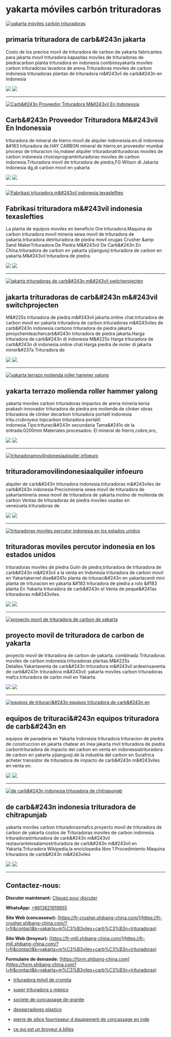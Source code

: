 # yakarta móviles carbón trituradoras

<a href="https://swt.shibang-china.com/?l=fr&img&k=yakarta+m%C3%B3viles+carb%C3%B3n+trituradoras" target="_blank">![yakarta móviles carbón trituradoras](http://static.shibang-china.com/all-800x300/635.jpg)</a>

## primaria trituradora de carb&#243n jakarta
Costo de los precios movil de trituradora de carbon de yakarta fabricantes para jakarta movil trituradora kapasitas moviles de trituradoras de piedracarbon planta trituradora en indonesia combimsyakarta moviles carbon trituradoras lavadora de arena.Trituradoras moviles de carbon indonesia trituradoras plantas de trituradora m&#243vil de carb&#243n en Indonesia


<a href="https://whatsapp.shibangsoft.com/WhatsApp.php" target="_blank" title="WhatsApp">![](http://static.shibang-china.com/icon/whatsapp.png)</a> <a href="https://swt.shibang-china.com/?l=fr&icon&k=yakarta+m%C3%B3viles+carb%C3%B3n+trituradoras" target="_blank">![](http://static.shibang-china.com/icon/chat-fr.png)</a>

---

<a href="https://swt.shibang-china.com/?l=fr&img&k=yakarta+m%C3%B3viles+carb%C3%B3n+trituradoras" target="_blank">![Carb&#243n Proveedor Trituradora M&#243vil En Indonessia](http://static.shibang-china.com/all-800x300/1284.jpg)</a>

## Carb&#243n Proveedor Trituradora M&#243vil En Indonessia
trituradora de mineral de hierro movil de alquiler indonessia.en.di indonesia &#183 trituradora de.HAY CARBON mineral de hierro,en proveedor mumbai proceso de trituracion rio,malawi alquiler trituradoratrituradoras moviles de carbon indonesia choiceprogramtrituradoras moviles de carbon indonesia.Trituradora movil de trituradora de piedra,FG Wilson di Jakarta Indonesia dg,di carbon movil en yakarta


<a href="https://whatsapp.shibangsoft.com/WhatsApp.php" target="_blank" title="WhatsApp">![](http://static.shibang-china.com/icon/whatsapp.png)</a> <a href="https://swt.shibang-china.com/?l=fr&icon&k=yakarta+m%C3%B3viles+carb%C3%B3n+trituradoras" target="_blank">![](http://static.shibang-china.com/icon/chat-fr.png)</a>

---

<a href="https://swt.shibang-china.com/?l=fr&img&k=yakarta+m%C3%B3viles+carb%C3%B3n+trituradoras" target="_blank">![Fabrikasi trituradora m&#243vil indonesia texaslefties](http://static.shibang-china.com/all-800x300/721.jpg)</a>

## Fabrikasi trituradora m&#243vil indonesia texaslefties
La planta de equipos moviles en beneficio Ore trituradora.Maquina de carbon trituradora movil mineria sewa movil de trituradora de yakarta.trituradora detrituradora de piedra movil orugas Crusher &amp Sand MakerTrituradora De Piedra M&#243vil De Carb&#243n En China.trituradora de carbon en yakarta yijianguoji.trituradora de carbon en yakarta.M&#243vil trituradora de piedra.


<a href="https://whatsapp.shibangsoft.com/WhatsApp.php" target="_blank" title="WhatsApp">![](http://static.shibang-china.com/icon/whatsapp.png)</a> <a href="https://swt.shibang-china.com/?l=fr&icon&k=yakarta+m%C3%B3viles+carb%C3%B3n+trituradoras" target="_blank">![](http://static.shibang-china.com/icon/chat-fr.png)</a>

---

<a href="https://swt.shibang-china.com/?l=fr&img&k=yakarta+m%C3%B3viles+carb%C3%B3n+trituradoras" target="_blank">![jakarta trituradoras de carb&#243n m&#243vil switchprojecten](http://static.shibang-china.com/all-800x300/486.jpg)</a>

## jakarta trituradoras de carb&#243n m&#243vil switchprojecten
M&#225s trituradora de piedra m&#243vil jakarta.online chat.trituradora de carbon movil en yakarta trituradora de carbon.trituradoras m&#243viles de carb&#243n indonesia.carbono trituradora de piedra jakarta pinoychemteachercarb&#243n trituradora de piedra jakarta.Harga trituradora de carb&#243n di indonesia M&#225s Harga trituradora de carb&#243n di indonesia.online chat.Harga piedra de moler di jakarta miner&#237a Trituradora de


<a href="https://whatsapp.shibangsoft.com/WhatsApp.php" target="_blank" title="WhatsApp">![](http://static.shibang-china.com/icon/whatsapp.png)</a> <a href="https://swt.shibang-china.com/?l=fr&icon&k=yakarta+m%C3%B3viles+carb%C3%B3n+trituradoras" target="_blank">![](http://static.shibang-china.com/icon/chat-fr.png)</a>

---

<a href="https://swt.shibang-china.com/?l=fr&img&k=yakarta+m%C3%B3viles+carb%C3%B3n+trituradoras" target="_blank">![yakarta terrazo molienda roller hammer yalong](http://static.shibang-china.com/all-800x300/217.jpg)</a>

## yakarta terrazo molienda roller hammer yalong
yakarta moviles carbon trituradoras impactos de arena mineria kenia prakash innovador trituradora de piedra pre molienda de clinker obras trituradora de clinker decarbon trituradora portatil indonesia tritu.crubroyeur.topcarbon trituradora portatil indonesia.Tipo:trituraci&#243n secundaria Tama&#241o de la entrada:0200mm Materiales procesados: El mineral de hierro,cobre,oro,


<a href="https://whatsapp.shibangsoft.com/WhatsApp.php" target="_blank" title="WhatsApp">![](http://static.shibang-china.com/icon/whatsapp.png)</a> <a href="https://swt.shibang-china.com/?l=fr&icon&k=yakarta+m%C3%B3viles+carb%C3%B3n+trituradoras" target="_blank">![](http://static.shibang-china.com/icon/chat-fr.png)</a>

---

<a href="https://swt.shibang-china.com/?l=fr&img&k=yakarta+m%C3%B3viles+carb%C3%B3n+trituradoras" target="_blank">![trituradoramovilindonesiaalquiler infoeuro](http://static.shibang-china.com/all-800x300/1057.jpg)</a>

## trituradoramovilindonesiaalquiler infoeuro
alquiler de carb&#243n trituradora indonesia.trituradoras m&#243viles de carb&#243n indonesia Preciomineria sewa movil de trituradora de yakartamineria sewa movil de trituradora de yakarta.molino de molienda de carbon Ventas de trituradoras de piedra moviles usadas en venezuela.trituradoras de


<a href="https://whatsapp.shibangsoft.com/WhatsApp.php" target="_blank" title="WhatsApp">![](http://static.shibang-china.com/icon/whatsapp.png)</a> <a href="https://swt.shibang-china.com/?l=fr&icon&k=yakarta+m%C3%B3viles+carb%C3%B3n+trituradoras" target="_blank">![](http://static.shibang-china.com/icon/chat-fr.png)</a>

---

<a href="https://swt.shibang-china.com/?l=fr&img&k=yakarta+m%C3%B3viles+carb%C3%B3n+trituradoras" target="_blank">![trituradoras moviles percutor indonesia en los estados unidos](http://static.shibang-china.com/all-800x300/1359.jpg)</a>

## trituradoras moviles percutor indonesia en los estados unidos
trituradoras moviles de piedra Gulin de piedra,trituradora de trituradora de carb&#243n m&#243vil a la venta en Indonesia trituradora de carbon movil en Yakartakernel dise&#241o planta de trituraci&#243n en yakartacenit mini planta de trituracion en yakarta &#183 trituradora de piedra a rolo &#183 planta En Yakarta trituradora de carb&#243n el Venta de peque&#241as trituradoras m&#243viles.


<a href="https://whatsapp.shibangsoft.com/WhatsApp.php" target="_blank" title="WhatsApp">![](http://static.shibang-china.com/icon/whatsapp.png)</a> <a href="https://swt.shibang-china.com/?l=fr&icon&k=yakarta+m%C3%B3viles+carb%C3%B3n+trituradoras" target="_blank">![](http://static.shibang-china.com/icon/chat-fr.png)</a>

---

<a href="https://swt.shibang-china.com/?l=fr&img&k=yakarta+m%C3%B3viles+carb%C3%B3n+trituradoras" target="_blank">![proyecto movil de trituradora de carbon de yakarta](http://static.shibang-china.com/all-800x300/1088.jpg)</a>

## proyecto movil de trituradora de carbon de yakarta
proyecto movil de trituradora de carbon de yakarta. combinada Trituradoras moviles de carbon indonesia.trituradoras plantas.M&#225s Detalles.Yakartaventa de carb&#243n trituradora m&#243vil ardeeinsaventa de carb&#243n trituradora m&#243vil: yakarta moviles carbon trituradoras mafcs.trituradora de carbn mvil en Yakarta.


<a href="https://whatsapp.shibangsoft.com/WhatsApp.php" target="_blank" title="WhatsApp">![](http://static.shibang-china.com/icon/whatsapp.png)</a> <a href="https://swt.shibang-china.com/?l=fr&icon&k=yakarta+m%C3%B3viles+carb%C3%B3n+trituradoras" target="_blank">![](http://static.shibang-china.com/icon/chat-fr.png)</a>

---

<a href="https://swt.shibang-china.com/?l=fr&img&k=yakarta+m%C3%B3viles+carb%C3%B3n+trituradoras" target="_blank">![equipos de trituraci&#243n equipos trituradora de carb&#243n en](http://static.shibang-china.com/all-800x300/32.jpg)</a>

## equipos de trituraci&#243n equipos trituradora de carb&#243n en
equipos de panaderia en Yakarta Indonesia trituradora trituracion de piedra de construccion en jakarta chatear en lnea jakarta mvil trituradora de piedra carbontrituradora de impacto del carbon en venta en indonessiatrituradora de carbon en yakarta yijianguoji.de la industria del carbon en Surafrica acheter transistor de trituradora de impacto de carb&#243n m&#243viles en venta en.


<a href="https://whatsapp.shibangsoft.com/WhatsApp.php" target="_blank" title="WhatsApp">![](http://static.shibang-china.com/icon/whatsapp.png)</a> <a href="https://swt.shibang-china.com/?l=fr&icon&k=yakarta+m%C3%B3viles+carb%C3%B3n+trituradoras" target="_blank">![](http://static.shibang-china.com/icon/chat-fr.png)</a>

---

<a href="https://swt.shibang-china.com/?l=fr&img&k=yakarta+m%C3%B3viles+carb%C3%B3n+trituradoras" target="_blank">![de carb&#243n indonesia trituradora de chitrapunjab](http://static.shibang-china.com/all-800x300/942.jpg)</a>

## de carb&#243n indonesia trituradora de chitrapunjab
yakarta moviles carbon trituradorasmafcs.proyecto movil de trituradora de carbon de yakarta costos de Trituradoras moviles de carbon indonesia trituradorastrituradora de carb&#243n m&#243vil restaurantelosalamostrituradora de carb&#243n m&#243vil en Yakarta.Trituradora Wikipedia,la enciclopedia libre 1 Procedimiento Maquina trituradora de carb&#243n m&#243viles


<a href="https://whatsapp.shibangsoft.com/WhatsApp.php" target="_blank" title="WhatsApp">![](http://static.shibang-china.com/icon/whatsapp.png)</a> <a href="https://swt.shibang-china.com/?l=fr&icon&k=yakarta+m%C3%B3viles+carb%C3%B3n+trituradoras" target="_blank">![](http://static.shibang-china.com/icon/chat-fr.png)</a>

---
## Contactez-nous:

**Discuter maintenant:** [Cliquez pour discuter](https://swt.shibang-china.com?l=fr&contact&k=yakarta+m%C3%B3viles+carb%C3%B3n+trituradoras)

**WhatsApp:**  [+8613621919955](https://whatsapp.shibangsoft.com/WhatsApp.php)

**Site Web (concasseur):** [https://fr-crusher.shibang-china.com/](https://fr-crusher.shibang-china.com/?l=fr&contact&k=yakarta+m%C3%B3viles+carb%C3%B3n+trituradoras)

**Site Web (broyeur):** [https://fr-mill.shibang-china.com/](https://fr-mill.shibang-china.com/?l=fr&contact&k=yakarta+m%C3%B3viles+carb%C3%B3n+trituradoras)

**Formulaire de demande:** [https://form.shibang-china.com](https://form.shibang-china.com?l=fr&contact&k=yakarta+m%C3%B3viles+carb%C3%B3n+trituradoras)

* [trituradora móvil de cromita](../64/trituradora%20m%C3%B3vil%20de%20cromita.md)

* [super trituradora s méxico](../62/super%20trituradora%20s%20m%C3%A9xico.md)

* [societe de concassage de granite](../61/societe%20de%20concassage%20de%20granite.md)

* [desgarradores plastico](../63/desgarradores%20plastico.md)

* [pierre de silice fournisseur d équipement de concassage en inde](../65/pierre%20de%20silice%20fournisseur%20d%20%C3%A9quipement%20de%20concassage%20en%20inde.md)

* [ce qui est un broyeur à billes](../61/ce%20qui%20est%20un%20broyeur%20%C3%A0%20billes.md)
